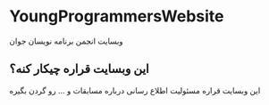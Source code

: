 # YoungProgrammersWebsite
وبسایت انجمن برنامه نویسان جوان

## این وبسایت قراره چیکار کنه؟
این وبسایت قراره مسئولیت اطلاع رسانی درباره مسابقات و ... رو گردن بگیره
